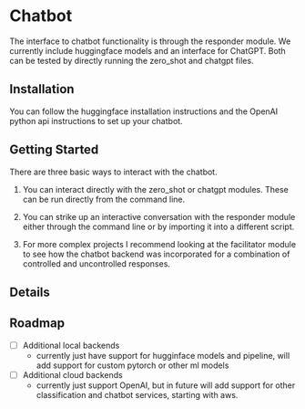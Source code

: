 # Chatbot

The interface to chatbot functionality is through the responder module.
We currently include huggingface models and an interface for ChatGPT.
Both can be tested by directly running the zero_shot and chatgpt files.


## Installation
You can follow the huggingface installation instructions and the OpenAI
python api instructions to set up your chatbot.


## Getting Started
There are three basic ways to interact with the chatbot.

1. You can interact directly with the zero_shot or chatgpt modules.
    These can be run directly from the command line.

2. You can strike up an interactive conversation with the responder module
    either through the command line or by importing it into a different script.

3. For more complex projects I recommend looking at the facilitator module to see 
    how the chatbot backend was incorporated for a combination of controlled and
    uncontrolled responses.


## Details


## Roadmap

<!-- --8<-- [start:chatbotroadmap] -->
- [ ] Additional local backends
    - currently just have support for hugginface models and pipeline, will add support for custom pytorch
    or other ml models
- [ ] Additional cloud backends
    - currently just support OpenAI, but in future will add support for other classification and chatbot
    services, starting with aws.
<!-- --8<-- [end:chatbotroadmap] -->
